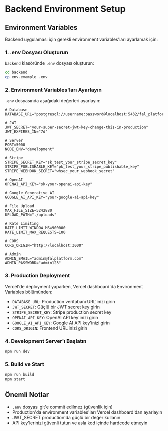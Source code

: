 # Backend Environment Setup

## Environment Variables

Backend uygulaması için gerekli environment variables'ları ayarlamak için:

### 1. .env Dosyası Oluşturun

`backend` klasöründe `.env` dosyası oluşturun:

```bash
cd backend
cp env.example .env
```

### 2. Environment Variables'ları Ayarlayın

`.env` dosyasında aşağıdaki değerleri ayarlayın:

```env
# Database
DATABASE_URL="postgresql://username:password@localhost:5432/fal_platform"

# JWT
JWT_SECRET="your-super-secret-jwt-key-change-this-in-production"
JWT_EXPIRES_IN="7d"

# Server
PORT=5000
NODE_ENV="development"

# Stripe
STRIPE_SECRET_KEY="sk_test_your_stripe_secret_key"
STRIPE_PUBLISHABLE_KEY="pk_test_your_stripe_publishable_key"
STRIPE_WEBHOOK_SECRET="whsec_your_webhook_secret"

# OpenAI
OPENAI_API_KEY="sk-your-openai-api-key"

# Google Generative AI
GOOGLE_AI_API_KEY="your-google-ai-api-key"

# File Upload
MAX_FILE_SIZE=5242880
UPLOAD_PATH="./uploads"

# Rate Limiting
RATE_LIMIT_WINDOW_MS=900000
RATE_LIMIT_MAX_REQUESTS=100

# CORS
CORS_ORIGIN="http://localhost:3000"

# Admin
ADMIN_EMAIL="admin@falplatform.com"
ADMIN_PASSWORD="admin123"
```

### 3. Production Deployment

Vercel'de deployment yaparken, Vercel dashboard'da Environment Variables bölümünden:

- `DATABASE_URL`: Production veritabanı URL'inizi girin
- `JWT_SECRET`: Güçlü bir JWT secret key girin
- `STRIPE_SECRET_KEY`: Stripe production secret key
- `OPENAI_API_KEY`: OpenAI API key'inizi girin
- `GOOGLE_AI_API_KEY`: Google AI API key'inizi girin
- `CORS_ORIGIN`: Frontend URL'inizi girin

### 4. Development Server'ı Başlatın

```bash
npm run dev
```

### 5. Build ve Start

```bash
npm run build
npm start
```

## Önemli Notlar

- `.env` dosyası git'e commit edilmez (güvenlik için)
- Production'da environment variables'ları Vercel dashboard'dan ayarlayın
- JWT_SECRET production'da güçlü bir değer kullanın
- API key'lerinizi güvenli tutun ve asla kod içinde hardcode etmeyin
